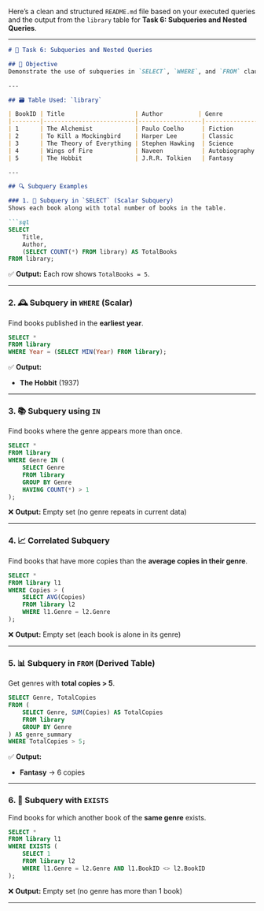 Here’s a clean and structured `README.md` file based on your executed queries and the output from the `library` table for **Task 6: Subqueries and Nested Queries**.

---

````markdown
# 📘 Task 6: Subqueries and Nested Queries

## 🎯 Objective
Demonstrate the use of subqueries in `SELECT`, `WHERE`, and `FROM` clauses using a sample `library` table.

---

## 🗃️ Table Used: `library`

| BookID | Title                    | Author          | Genre         | Year | Copies |
|--------|--------------------------|------------------|----------------|------|--------|
| 1      | The Alchemist            | Paulo Coelho     | Fiction        | 1988 | 5      |
| 2      | To Kill a Mockingbird    | Harper Lee       | Classic        | 1960 | 3      |
| 3      | The Theory of Everything | Stephen Hawking  | Science        | 2002 | 4      |
| 4      | Wings of Fire            | Naveen           | Autobiography  | 1999 | 2      |
| 5      | The Hobbit               | J.R.R. Tolkien   | Fantasy        | 1937 | 6      |

---

## 🔍 Subquery Examples

### 1. 📌 Subquery in `SELECT` (Scalar Subquery)
Shows each book along with total number of books in the table.

```sql
SELECT 
    Title, 
    Author, 
    (SELECT COUNT(*) FROM library) AS TotalBooks
FROM library;
````

✅ **Output:** Each row shows `TotalBooks = 5`.

---

### 2. 🕰️ Subquery in `WHERE` (Scalar)

Find books published in the **earliest year**.

```sql
SELECT * 
FROM library
WHERE Year = (SELECT MIN(Year) FROM library);
```

✅ **Output:**

* **The Hobbit** (1937)

---

### 3. 📚 Subquery using `IN`

Find books where the genre appears more than once.

```sql
SELECT *
FROM library
WHERE Genre IN (
    SELECT Genre
    FROM library
    GROUP BY Genre
    HAVING COUNT(*) > 1
);
```

❌ **Output:** Empty set (no genre repeats in current data)

---

### 4. 📈 Correlated Subquery

Find books that have more copies than the **average copies in their genre**.

```sql
SELECT *
FROM library l1
WHERE Copies > (
    SELECT AVG(Copies)
    FROM library l2
    WHERE l1.Genre = l2.Genre
);
```

❌ **Output:** Empty set (each book is alone in its genre)

---

### 5. 📊 Subquery in `FROM` (Derived Table)

Get genres with **total copies > 5**.

```sql
SELECT Genre, TotalCopies
FROM (
    SELECT Genre, SUM(Copies) AS TotalCopies
    FROM library
    GROUP BY Genre
) AS genre_summary
WHERE TotalCopies > 5;
```

✅ **Output:**

* **Fantasy** → 6 copies

---

### 6. 🔄 Subquery with `EXISTS`

Find books for which another book of the **same genre** exists.

```sql
SELECT *
FROM library l1
WHERE EXISTS (
    SELECT 1
    FROM library l2
    WHERE l1.Genre = l2.Genre AND l1.BookID <> l2.BookID
);
```

❌ **Output:** Empty set (no genre has more than 1 book)

---

```

